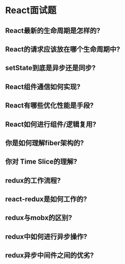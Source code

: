 # React面试题

## React最新的生命周期是怎样的?

## React的请求应该放在哪个生命周期中?

## setState到底是异步还是同步?

## React组件通信如何实现?

## React有哪些优化性能是手段?

## React如何进行组件/逻辑复用?

## 你是如何理解fiber架构的?

## 你对 Time Slice的理解?

## redux的工作流程?

## react-redux是如何工作的?

## redux与mobx的区别?

## redux中如何进行异步操作?

## redux异步中间件之间的优劣?
